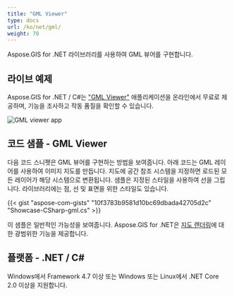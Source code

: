 ```yaml
---
title: "GML Viewer"
type: docs
url: /ko/net/gml/
weight: 70
---
```


Aspose.GIS for .NET 라이브러리를 사용하여 GML 뷰어를 구현합니다.

## **라이브 예제**

Aspose.GIS for .NET / C#는 ["GML Viewer"](https://products.aspose.app/gis/viewer/gml) 애플리케이션을 온라인에서 무료로 제공하며, 기능을 조사하고 작동 품질을 확인할 수 있습니다.

![GML viewer app](viewer.png)

## **코드 샘플 - GML Viewer**

다음 코드 스니펫은 GML 뷰어를 구현하는 방법을 보여줍니다. 아래 코드는 GML 레이어를 사용하여 이미지 지도를 만듭니다. 지도에 공간 참조 시스템을 지정하면 로드된 모든 레이어가 해당 시스템으로 변환됩니다.
샘플은 지정된 스타일을 사용하여 선을 그립니다. 라이브러리에는 점, 선 및 표면을 위한 스타일도 있습니다.

{{< gist "aspose-com-gists" "10f3783b9581d10bc69dbada42705d2c" "Showcase-CSharp-gml.cs" >}}

이 샘플은 일반적인 가능성을 보여줍니다. Aspose.GIS for .NET은 [지도 렌더링](https://docs.aspose.com/gis/net/map-rendering/)에 대한 광범위한 기능을 제공합니다.

## **플랫폼 - .NET / C#**

Windows에서 Framework 4.7 이상 또는 Windows 또는 Linux에서 .NET Core 2.0 이상을 지원합니다.
